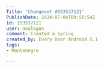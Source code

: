 ```yaml
---
Title: 'Changeset #153537121'
PublishDate: 2024-07-04T09:50:54Z
id: 153537121
user: analogon
comment: Created a spring
created_by: Every Door Android 5.1
tags:
- Montenegro

---
```

